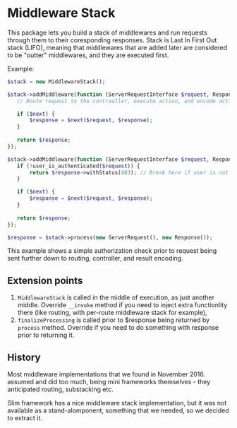 # Middleware Stack

This package lets you build a stack of middlewares and run requests through them to their coresponding responses. Stack is Last In First Out stack (LIFO), meaning that middlewares that are added later are considered to be "outter" middlewares, and they are executed first.  

Example:

```php
$stack = new MiddlewareStack();

$stack->addMiddleware(function (ServerRequestInterface $request, ResponseInterface $response, callable $next = null) {
   // Route request to the contraoller, execute action, and encode action result to response

   if ($next) {
       $response = $next($request, $response);
   }
   
   return $response;
});

$stack->addMiddleware(function (ServerRequestInterface $request, ResponseInterface $response, callable $next = null) {
   if (!user_is_authenticated($request)) {
       return $response->withStatus(403); // Break here if user is not authenticated
   }

   if ($next) {
       $response = $next($request, $response);
   }
   
   return $response;
});

$response = $stack->process(new ServerRequest(), new Response());
```

This example shows a simple authorization check prior to request being sent further down to routing, controller, and result encoding. 

## Extension points

1. `MiddlewareStack` is called in the middle of execution, as just another middle. Override `__invoke` method if you need to inject extra functionlity there (like routing, with per-route middleware stack for example),
1. `finalizeProcessing` is called prior to $response being returned by `process` method. Override if you need to do something with response prior to returning it.

## History

Most middleware implementations that we found in November 2016. assumed and did too much, being mini frameworks themselves - they anticipated routing, substacking etc. 

Slim framework has a nice middleware stack implementation, but it was not available as a stand-alomponent, something that we needed, so we decided to extract it.
